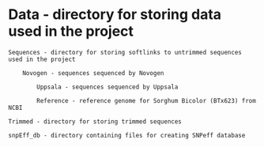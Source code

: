 # Data - directory for storing data used in the project

	Sequences - directory for storing softlinks to untrimmed sequences used in the project
		
		Novogen - sequences sequenced by Novogen

	        Uppsala - sequences sequenced by Uppsala

        	Reference - reference genome for Sorghum Bicolor (BTx623) from NCBI

	Trimmed - directory for storing trimmed sequences

	snpEff_db - directory containing files for creating SNPeff database

